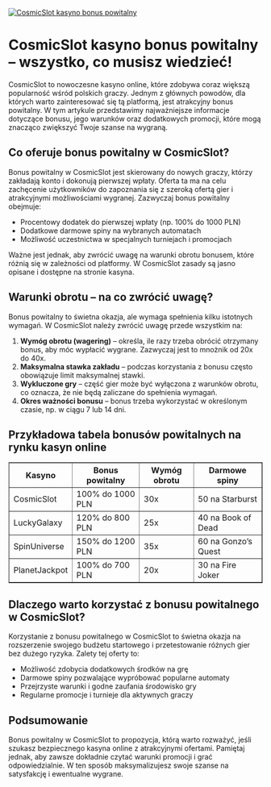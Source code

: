 [![CosmicSlot kasyno bonus powitalny](https://123-caf.pages.dev/gitsignup.png)](https://vrmoo.ru/Bt82HjjY)

<h1>CosmicSlot kasyno bonus powitalny – wszystko, co musisz wiedzieć!</h1> <p>CosmicSlot to nowoczesne kasyno online, które zdobywa coraz większą popularność wśród polskich graczy. Jednym z głównych powodów, dla których warto zainteresować się tą platformą, jest atrakcyjny bonus powitalny. W tym artykule przedstawimy najważniejsze informacje dotyczące bonusu, jego warunków oraz dodatkowych promocji, które mogą znacząco zwiększyć Twoje szanse na wygraną. </p> <h2>Co oferuje bonus powitalny w CosmicSlot?</h2> <p>Bonus powitalny w CosmicSlot jest skierowany do nowych graczy, którzy zakładają konto i dokonują pierwszej wpłaty. Oferta ta ma na celu zachęcenie użytkowników do zapoznania się z szeroką ofertą gier i atrakcyjnymi możliwościami wygranej. Zazwyczaj bonus powitalny obejmuje:</p> <ul>   <li>Procentowy dodatek do pierwszej wpłaty (np. 100% do 1000 PLN)</li>   <li>Dodatkowe darmowe spiny na wybranych automatach</li>   <li>Możliwość uczestnictwa w specjalnych turniejach i promocjach</li> </ul> <p>Ważne jest jednak, aby zwrócić uwagę na warunki obrotu bonusem, które różnią się w zależności od platformy. W CosmicSlot zasady są jasno opisane i dostępne na stronie kasyna.</p> <h2>Warunki obrotu – na co zwrócić uwagę?</h2> <p>Bonus powitalny to świetna okazja, ale wymaga spełnienia kilku istotnych wymagań. W CosmicSlot należy zwrócić uwagę przede wszystkim na:</p> <ol>   <li><strong>Wymóg obrotu (wagering)</strong> – określa, ile razy trzeba obrócić otrzymany bonus, aby móc wypłacić wygrane. Zazwyczaj jest to mnożnik od 20x do 40x.</li>   <li><strong>Maksymalna stawka zakładu</strong> – podczas korzystania z bonusu często obowiązuje limit maksymalnej stawki.</li>   <li><strong>Wykluczone gry</strong> – część gier może być wyłączona z warunków obrotu, co oznacza, że nie będą zaliczane do spełnienia wymagań.</li>   <li><strong>Okres ważności bonusu</strong> – bonus trzeba wykorzystać w określonym czasie, np. w ciągu 7 lub 14 dni.</li> </ol> <h2>Przykładowa tabela bonusów powitalnych na rynku kasyn online</h2> <table border="1" cellpadding="8" cellspacing="0" style="border-collapse: collapse; width: 100%; max-width: 600px;">   <thead>     <tr>       <th>Kasyno</th>       <th>Bonus powitalny</th>       <th>Wymóg obrotu</th>       <th>Darmowe spiny</th>     </tr>   </thead>   <tbody>     <tr>       <td>CosmicSlot</td>       <td>100% do 1000 PLN</td>       <td>30x</td>       <td>50 na Starburst</td>     </tr>     <tr>       <td>LuckyGalaxy</td>       <td>120% do 800 PLN</td>       <td>25x</td>       <td>40 na Book of Dead</td>     </tr>     <tr>       <td>SpinUniverse</td>       <td>150% do 1200 PLN</td>       <td>35x</td>       <td>60 na Gonzo’s Quest</td>     </tr>     <tr>       <td>PlanetJackpot</td>       <td>100% do 700 PLN</td>       <td>20x</td>       <td>30 na Fire Joker</td>     </tr>   </tbody> </table> <h2>Dlaczego warto korzystać z bonusu powitalnego w CosmicSlot?</h2> <p>Korzystanie z bonusu powitalnego w CosmicSlot to świetna okazja na rozszerzenie swojego budżetu startowego i przetestowanie różnych gier bez dużego ryzyka. Zalety tej oferty to:</p> <ul>   <li>Możliwość zdobycia dodatkowych środków na grę</li>   <li>Darmowe spiny pozwalające wypróbować popularne automaty</li>   <li>Przejrzyste warunki i godne zaufania środowisko gry</li>   <li>Regularne promocje i turnieje dla aktywnych graczy</li> </ul> <h2>Podsumowanie</h2> <p>Bonus powitalny w CosmicSlot to propozycja, którą warto rozważyć, jeśli szukasz bezpiecznego kasyna online z atrakcyjnymi ofertami. Pamiętaj jednak, aby zawsze dokładnie czytać warunki promocji i grać odpowiedzialnie. W ten sposób maksymalizujesz swoje szanse na satysfakcję i ewentualne wygrane.</p>